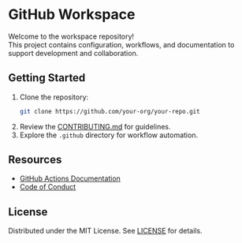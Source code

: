 # GitHub Workspace

Welcome to the workspace repository!  
This project contains configuration, workflows, and documentation to support development and collaboration.

## Getting Started

1. Clone the repository:
    ```bash
    git clone https://github.com/your-org/your-repo.git
    ```
2. Review the [CONTRIBUTING.md](CONTRIBUTING.md) for guidelines.
3. Explore the `.github` directory for workflow automation.

## Resources

- [GitHub Actions Documentation](https://docs.github.com/en/actions)
- [Code of Conduct](CODE_OF_CONDUCT.md)

## License

Distributed under the MIT License. See [LICENSE](LICENSE) for details.